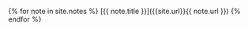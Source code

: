 <!-- {% for note in site.notes %}
    <a href="{{ note.url }}">{{ note.title }}</a>
{% endfor %} -->

{% for note in site.notes %}
[{{ note.title }}]({{site.url}}{{ note.url }})
{% endfor %}